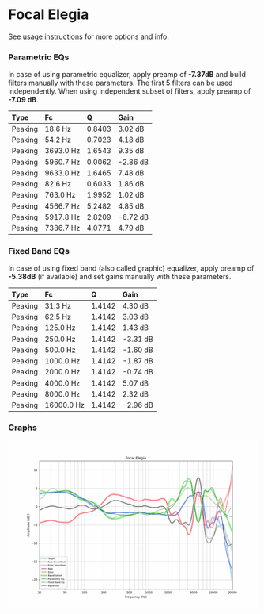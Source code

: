 # Focal Elegia
See [usage instructions](https://github.com/jaakkopasanen/AutoEq#usage) for more options and info.

### Parametric EQs
In case of using parametric equalizer, apply preamp of **-7.37dB** and build filters manually
with these parameters. The first 5 filters can be used independently.
When using independent subset of filters, apply preamp of **-7.09 dB**.

| Type    | Fc        |      Q | Gain     |
|:--------|:----------|:-------|:---------|
| Peaking | 18.6 Hz   | 0.8403 | 3.02 dB  |
| Peaking | 54.2 Hz   | 0.7023 | 4.18 dB  |
| Peaking | 3693.0 Hz | 1.6543 | 9.35 dB  |
| Peaking | 5960.7 Hz | 0.0062 | -2.86 dB |
| Peaking | 9633.0 Hz | 1.6465 | 7.48 dB  |
| Peaking | 82.6 Hz   | 0.6033 | 1.86 dB  |
| Peaking | 763.0 Hz  | 1.9952 | 1.02 dB  |
| Peaking | 4566.7 Hz | 5.2482 | 4.85 dB  |
| Peaking | 5917.8 Hz | 2.8209 | -6.72 dB |
| Peaking | 7386.7 Hz | 4.0771 | 4.79 dB  |

### Fixed Band EQs
In case of using fixed band (also called graphic) equalizer, apply preamp of **-5.38dB**
(if available) and set gains manually with these parameters.

| Type    | Fc         |      Q | Gain     |
|:--------|:-----------|:-------|:---------|
| Peaking | 31.3 Hz    | 1.4142 | 4.30 dB  |
| Peaking | 62.5 Hz    | 1.4142 | 3.03 dB  |
| Peaking | 125.0 Hz   | 1.4142 | 1.43 dB  |
| Peaking | 250.0 Hz   | 1.4142 | -3.31 dB |
| Peaking | 500.0 Hz   | 1.4142 | -1.60 dB |
| Peaking | 1000.0 Hz  | 1.4142 | -1.87 dB |
| Peaking | 2000.0 Hz  | 1.4142 | -0.74 dB |
| Peaking | 4000.0 Hz  | 1.4142 | 5.07 dB  |
| Peaking | 8000.0 Hz  | 1.4142 | 2.32 dB  |
| Peaking | 16000.0 Hz | 1.4142 | -2.96 dB |

### Graphs
![](./Focal%20Elegia.png)